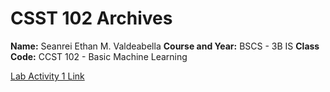 # CSST 102 Archives

**Name:** Seanrei Ethan M. Valdeabella
**Course and Year:** BSCS - 3B IS
**Class Code:** CCST 102 - Basic Machine Learning


[Lab Activity 1 Link](https://www.youtube.com/watch?v=dQw4w9WgXcQ)
